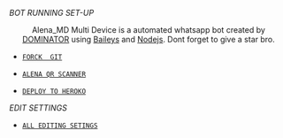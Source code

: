    *BOT RUNNING SET-UP*

<p align="center">
Alena_MD Multi Device is a automated whatsapp bot created by <a href="https://github.com/dominator454" target="_blank">DOMINATOR</a> using <a href="https://github.com/adiwajshing/Baileys" target="_blank">Baileys</a> and <a href="https://github.com/nodejs" target="_blank">Nodejs</a>. Dont forget to give a star bro.
</p>

* [`FORCK  GIT`](https://github.com/dominator454/Alena-MD/fork)

 * [`ALENA QR SCANNER`](https://replit.com/@DGXeon/Cheems-Bot-Multi-Device-Qr-Code-Generator?output%20only=1&lite=1#index.js)

* [`DEPLOY TO HEROKO`](https://heroku.com/deploy?template=https://github.com/dominator454/Alena-MD)

*EDIT SETTINGS*

* [`ALL EDITING SETINGS`](https://github.com/dominator454/Alena-MD/blob/Jsl-Beta/settings.js)
